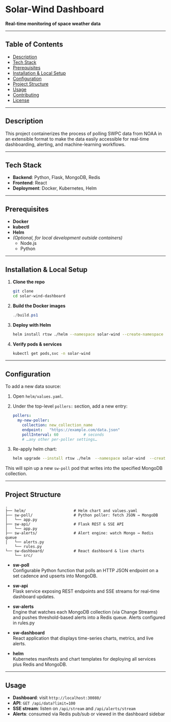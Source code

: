 # Solar-Wind Dashboard  
**Real-time monitoring of space weather data**

---

## Table of Contents

- [Description](#description)  
- [Tech Stack](#tech-stack)  
- [Prerequisites](#prerequisites)  
- [Installation & Local Setup](#installation--local-setup)  
- [Configuration](#configuration)  
- [Project Structure](#project-structure)  
- [Usage](#usage)  
- [Contributing](#contributing)  
- [License](#license)  

---

## Description

This project containerizes the process of polling SWPC data from NOAA in an extensible format to make the data easily accessible for real-time dashboarding, alerting, and machine-learning workflows.

---

## Tech Stack

- **Backend**: Python, Flask, MongoDB, Redis  
- **Frontend**: React  
- **Deployment**: Docker, Kubernetes, Helm  

---

## Prerequisites

- **Docker**  
- **kubectl**  
- **Helm**  
- *(Optional, for local development outside containers)*  
  - Node.js  
  - Python  

---

## Installation & Local Setup

1. **Clone the repo**  
   ```bash
   git clone 
   cd solar-wind-dashboard
   ```

2. **Build the Docker images**  
   ```powershell
   ./build.ps1
   ```

3. **Deploy with Helm**  
   ```bash
   helm install rtsw ./helm --namespace solar-wind --create-namespace
   ```

4. **Verify pods & services**  
   ```bash
   kubectl get pods,svc -n solar-wind
   ```

---

## Configuration

To add a new data source:

1. Open `helm/values.yaml`.  
2. Under the top-level `pollers:` section, add a new entry:

   ```yaml
   pollers:
     my-new-poller:
       collection: new_collection_name
       endpoint:   "https://example.com/data.json"
       pollInterval: 60           # seconds
       # …any other per-poller settings…
   ```
3. Re-apply helm chart:

   ```bash
   helm upgrade --install rtsw ./helm  --namespace solar-wind  --create-namespace 
   ```

This will spin up a new `sw-poll` pod that writes into the specified MongoDB collection.

---

## Project Structure

```
.
├── helm/                     # Helm chart and values.yaml
├── sw-poll/                  # Python poller: fetch JSON → MongoDB
│   └── app.py
├── sw-api/                   # Flask REST & SSE API
│   └── app.py
├── sw-alerts/                # Alert engine: watch Mongo → Redis queue
│   └── alerts.py
    └── rules.py              
└── sw-dashboard/             # React dashboard & live charts
    └── src/
```

- **sw-poll**  
  Configurable Python function that polls an HTTP JSON endpoint on a set cadence and upserts into MongoDB.

- **sw-api**  
  Flask service exposing REST endpoints and SSE streams for real-time dashboard updates.

- **sw-alerts**  
  Engine that watches each MongoDB collection (via Change Streams) and pushes threshold-based alerts into a Redis queue. Alerts configured in rules.py

- **sw-dashboard**  
  React application that displays time-series charts, metrics, and live alerts.

- **helm**  
  Kubernetes manifests and chart templates for deploying all services plus Redis and MongoDB.

---

## Usage

- **Dashboard**: visit `http://localhost:30080/`   
- **API**: `GET /api/data?limit=100`  
- **SSE stream**: listen on `/api/stream` and `/api/alerts/stream`  
- **Alerts**: consumed via Redis pub/sub or viewed in the dashboard sidebar

